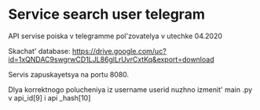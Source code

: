 # Service search user telegram

API servise poiska v telegramme pol'zovatelya v utechke 04.2020

Skachat' database: https://drive.google.com/uc?id=1xQNDAC9swgrwCD1LJL86glLrUvrCxtKq&export=download 

Servis zapuskayetsya na portu 8080.

Dlya korrektnogo polucheniya iz username userid  nuzhno izmenit' main .py  v api_id[9] i api _hash[10]
